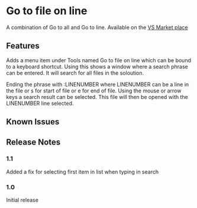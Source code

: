 # Go to file on line

A combination of Go to all and Go to line.
Available on the [VS Market place](https://marketplace.visualstudio.com/items?itemName=BdSoftware.GoToFileOnLine2022) 

## Features

Adds a menu item under Tools named Go to file on line which can be bound to a keyboard shortcut.
Using this shows a window where a search phrase can be entered. It will search for all files in the soloution.

Ending the phrase with :LINENUMBER where LINENUMBER can be a line in the file or s for start of file or e for end of file.
Using the mouse or arrow keys a search result can be selected. This file will then be opened with the LINENUMBER line selected.

## Known Issues

## Release Notes

### 1.1

Added a fix for selecting first item in list when typing in search

### 1.0

Initial release

